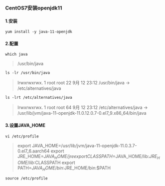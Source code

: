 ### CentOS7安装openjdk11

#### 1.安装

```shell
yum install -y java-11-openjdk
```

#### 2.配置

```shell
which java
```

> /usr/bin/java

```shell
ls -lr /usr/bin/java
```

> lrwxrwxrwx. 1 root root 22 9月  12 23:12 /usr/bin/java -> /etc/alternatives/java

```shell
ls -lrt /etc/alternatives/java
```

> lrwxrwxrwx. 1 root root 64 9月  12 23:12 /etc/alternatives/java -> /usr/lib/jvm/java-11-openjdk-11.0.12.0.7-0.el7_9.x86_64/bin/java

#### 3.设置JAVA_HOME

```
vi /etc/profile
```

> export JAVA_HOME=/usr/lib/jvm/java-11-openjdk-11.0.3.7-0.el7_6.aarch64
> export JRE_HOME=$JAVA_HOME/jre
> export CLASSPATH=$JAVA_HOME/lib:$JRE_HOME/lib:$CLASSPATH
> export PATH=$JAVA_HOME/bin:$JRE_HOME/bin:$PATH

```
source /etc/profile
```

